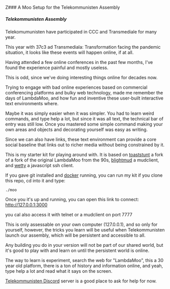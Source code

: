 Z### A Moo Setup for the Telekommunisten Assembly

##### Telekommunisten Assembly

Telekomumunisten have participated in CCC and Transmediale for
many year. 

This year with 37c3 ad Transmediala: Transformation facing the
pandemic situation, it looks like these events will happen online, if at all.

Having attended a few online conferences in the past few months,
I've found the experience painful and mostly useless.

This is odd, since we've doing interesting things online for decades now.

Trying to engage with bad online experiences based on commercial conferencing
platforms and bulky web technology, made me remember the days of LambdaMoo, and
how fun and inventive these user-built interactive text environments where.

Maybe it was simply easier when it was simpler. You had to learn weird
commands, and type help a lot, but since it was all text, the technical bar of
entry was still low. Once you mastered some simple command making your own
areas and objects and decorating yourself was easy as writing.

Since we can also have links, these text environment can provide a core social
baseline that links out to richer media without being constrained by it.

This is my starter kit for playing around with. It is based on
[toaststunt](https://github.com/lisdude/toaststunt) a fork of a fork of the
original LambdaMoo from the 90s,
[blightmud](https://github.com/LiquidityC/Blightmud) a mudclient, and
[wetty](https://github.com/butlerx/wetty) a javascript ssh client.

If you gave git installed and [docker](https://docker.com) running, you can run my kit if you clone this repo, cd into it and type:

```
./moo
```

Once you it's up and running, you can open this link to connect: http://127.0.0.1:3000

you cal also access it with telnet or a mudclient on port 7777

This is only assessable on your own computer (127.0.0.1), and so only for
yourself, however, the tricks you learn will be useful when Telekommunisten
launch our assembly, which will be persistent and accessible to all.

Any building you do in your version will not be part of our shared world, but
it's good to play with and learn on until the persistent world is online.

The way to learn is experiment, search the web for "LambdaMoo", this a 30 year
old platform, there is a ton of history and information online, and yeah, type
help a lot and read what it says on the screen.

[Telekommunisten Discord](https://discord.com/invite/pQV97gY) server is a good place to ask for help for now.

